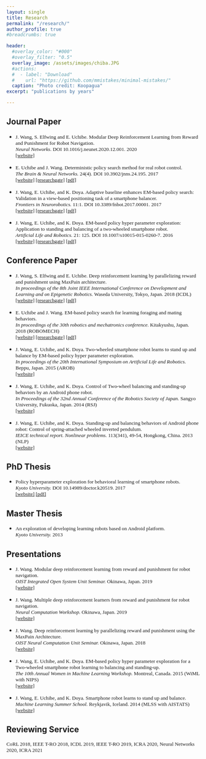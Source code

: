 ```yaml
---
layout: single
title: Research
permalink: "/research/"
author_profile: true
#breadcrumbs: true

header:
  #overlay_color: "#000"
  #overlay_filter: "0.5"
  overlay_image: /assets/images/chiba.JPG
  #actions:
  #  - label: "Download"
  #    url: "https://github.com/mmistakes/minimal-mistakes/"
  caption: "Photo credit: Koopagua"
excerpt: "publications by years"

---
```



## Journal Paper
- <span style="font-family:Serif; font-size:0.95em;"> J. Wang, S. Elfwing and E. Uchibe. Modular Deep Reinforcement Learning from Reward and Punishment for Robot Navigation. <br /> *Neural Networks*. DOI 10.1016/j.neunet.2020.12.001. 2020 <br /> [[website]](https://www.sciencedirect.com/science/article/pii/S0893608020304184)</span>

- <span style="font-family:Serif; font-size:0.95em;"> E. Uchibe and J. Wang. Deterministic policy search method for real robot control. <br /> *The Brain & Neural Networks.* 24(4). DOI 10.3902/jnns.24.195. 2017 <br /> [[website]](https://www.jstage.jst.go.jp/article/jnns/24/4/24_195/_article/-char/ja/) [[researchgate]](https://www.researchgate.net/publication/322928518_Deterministic_Policy_Search_Method_for_Real_Robot_Control) [[pdf]](https://www.jstage.jst.go.jp/article/jnns/24/4/24_195/_pdf/-char/ja)</span>

- <span style="font-family:Serif; font-size:0.95em;"> J. Wang, E. Uchibe, and K. Doya. Adaptive baseline enhances EM-based policy search: Validation in a view-based positioning task of a smartphone balancer. <br /> *Frontiers in Neurorobotics.* 11:1. DOI 10.3389/fnbot.2017.00001. 2017 <br /> [[website]](https://www.frontiersin.org/articles/10.3389/fnbot.2017.00001/full) [[researchgate]](https://www.researchgate.net/publication/312643347_Adaptive_Baseline_Enhances_EM-Based_Policy_Search_Validation_in_a_View-Based_Positioning_Task_of_a_Smartphone_Balancer) [[pdf]](https://www.frontiersin.org/articles/10.3389/fnbot.2017.00001/pdf)</span>

- <span style="font-family:Serif; font-size:0.95em;"> J. Wang, E. Uchibe, and K. Doya. EM-based policy hyper parameter exploration: Application to standing and balancing of a two-wheeled smartphone robot.  <br /> *Artificial Life and Robotics.* 21: 125. DOI 10.1007/s10015-015-0260-7. 2016 <br /> [[website]](https://link.springer.com/article/10.1007/s10015-015-0260-7?wt_mc=internal.event.1.SEM.ArticleAuthorOnlineFirst) [[researchgate]](https://www.researchgate.net/publication/291951786_EM-based_policy_hyper_parameter_exploration_application_to_standing_and_balancing_of_a_two-wheeled_smartphone_robot) [[pdf]](https://link.springer.com/content/pdf/10.1007%2Fs10015-015-0260-7.pdf)</span>

## Conference Paper
- <span style="font-family:Serif; font-size:0.95em;"> J. Wang, S. Elfwing and E. Uchibe. Deep reinforcement learning by parallelizing reward and punishment using MaxPain architecture.  <br /> *In proceedings of the 8th Joint IEEE International Conference on Development and Learning and on Epigenetic Robotics.* Waseda University, Tokyo, Japan. 2018 (ICDL)  <br /> [[website]](http://icdl-epirob2018.ogata-lab.jp/) [[researchgate]](https://www.researchgate.net/publication/327549542_Deep_Reinforcement_Learning_by_Parallelizing_Reward_and_Punishment_using_the_MaxPain_Architecture)  [[pdf]](https://www.researchgate.net/api/literature/privateDownload?publicationUid=yGjSrTCCzWduhmDVcKp-V0IoTuCGhJZAZCkdfT_Q9oD-tXirdejbtQmM_pzOA901BQ&linkId=5n36xIWkv_SIc3bYJ-HaPpy_XrHwTz2k-EfKVLDfYOznH6316zJ7iDkqZFyvaqKww-SrVX4kmqjH0UNbER-euA)</span>

- <span style="font-family:Serif; font-size:0.95em;"> E. Uchibe and J. Wang. EM-based policy search for learning foraging and mating behaviors. <br /> *In proceedings of the 30th robotics and mechatronics conference.* Kitakyushu, Japan. 2018 (ROBOMECH)
 <br /> [[website]](http://robomech.org/2018/) [[researchgate]](https://www.researchgate.net/publication/329903880_EM-based_policy_search_for_learning_foraging_and_mating_behaviors) [[pdf]](https://www.researchgate.net/profile/Jiexin_Wang/publication/329903880_EM-based_policy_search_for_learning_foraging_and_mating_behaviors/links/5d15b14b458515c11cfdb24f/EM-based-policy-search-for-learning-foraging-and-mating-behaviors.pdf?_sg%5B0%5D=h86Gu74WmWFjMTGmMrda0Z7XLEO8MUMfqLd4Jhh1w3-94S75JIcv_B3-lKnGns_MEQuyH8S2_PTJENx96AW4rQ.yzFo2VVAfRDu5-zsKOOEFQM5RQ5CF5gTlreYBhtPCQUSDkIuc2ir2dJ2qcqwN7k7kvV3SopL8hxfE9CHkJVCVg&_sg%5B1%5D=5eL6DWKeAwrgt8LaQ2panNSE5fr-68O8x8bRRNMJSUiUGuI_OgxYbC1RP4PxUgn4a9uGV65uSabvq4m4lfp5YGcIw2xbZa2JKKhKTd7U7pL-.yzFo2VVAfRDu5-zsKOOEFQM5RQ5CF5gTlreYBhtPCQUSDkIuc2ir2dJ2qcqwN7k7kvV3SopL8hxfE9CHkJVCVg&_iepl=)</span>

- <span style="font-family:Serif; font-size:0.95em;"> J. Wang, E. Uchibe, and K. Doya. Two-wheeled smartphone robot learns to stand up and balance by EM-based policy hyper parameter exploration.  <br /> *In proceedings of the 20th International Symposium on Artificial Life and Robotics.* Beppu, Japan. 2015 (AROB)  <br /> [[website]](https://isarob.org/symposium/index.php?main_page=arob20)

- <span style="font-family:Serif; font-size:0.95em;"> J. Wang, E. Uchibe, and K. Doya. Control of Two-wheel balancing and standing-up behaviors by an Android phone robot.  <br /> *In Proceedings of the 32nd Annual Conference of the Robotics Society of Japan.* Sangyo University, Fukuoka, Japan. 2014 (RSJ)
 <br /> [[website]](http://rsj2014.rsj-web.org/)

- <span style="font-family:Serif; font-size:0.95em;"> J. Wang, E. Uchibe, and K. Doya. Standing-up and balancing behaviors of Android phone robot: Control of spring-attached wheeled inverted pendulum.  <br /> *IEICE technical report. Nonlinear problems.* 113(341), 49-54, Hongkong, China. 2013 (NLP)  <br /> [[website]](https://ci.nii.ac.jp/naid/110009903423)

## PhD Thesis
- <span style="font-family:Serif; font-size:0.95em;"> Policy hyperparameter exploration for behavioral learning of smartphone robots. <br /> *Kyoto University.* DOI 10.14989/doctor.k20519. 2017 <br /> [[website]](https://repository.kulib.kyoto-u.ac.jp/dspace/handle/2433/225744) [[pdf]](https://repository.kulib.kyoto-u.ac.jp/dspace/bitstream/2433/225744/3/djohk00647.pdf)</span>

## Master Thesis
- <span style="font-family:Serif; font-size:0.95em;"> An exploration of developing learning robots based on Android platform. <br /> *Kyoto University.* 2013 <br />

## Presentations

- <span style="font-family:Serif; font-size:0.95em;"> J. Wang. Modular deep reinforcement learning from reward and punishment for robot navigation.  <br /> *OIST Integrated Open System Unit Seminar.* Okinawa, Japan. 2019 <br /> [[website]](https://groups.oist.jp/obu/event/seminar-modular-deep-reinforcement-learning-reward-and-punishment-robot-navigation)

- <span style="font-family:Serif; font-size:0.95em;"> J. Wang. Multiple deep reinforcement learners from reward and punishment for robot navigation.  <br /> *Neural Computation Workshop.* Okinawa, Japan. 2019 <br /> [[website]](https://groups.oist.jp/ja/ncu/event/neural-computation-workshop-2019)

- <span style="font-family:Serif; font-size:0.95em;"> J. Wang. Deep reinforcement learning by parallelizing reward and punishment using the MaxPain Architecture.  <br /> *OIST Neural Computation Unit Seminar.* Okinawa, Japan. 2018 <br /> [[website]](https://groups.oist.jp/ncu/event/deep-reinforcement-learning-parallelizing-reward-and-punishment-using-maxpain-architecture)

- <span style="font-family:Serif; font-size:0.95em;"> J. Wang, E. Uchibe, and K. Doya. EM-based policy hyper parameter exploration for a Two-wheeled smartphone robot learning to balancing and standing-up.  <br /> *The 10th Annual Women in Machine Learning Workshop.* Montreal, Canada. 2015 (WiML with NIPS) <br /> [[website]](https://wimlworkshop.org/2015/)

- <span style="font-family:Serif; font-size:0.95em;"> J. Wang, E. Uchibe, and K. Doya. Smartphone robot learns to stand up and balance.   <br /> *Machine Learning Summer School.* Reykjavik, Iceland. 2014 (MLSS with AISTATS) <br /> [[website]](http://mlss2014.hiit.fi/)

## Reviewing Service

<span style="font-family:Serif; font-size:0.95em;"> CoRL 2018, IEEE T-RO 2018, ICDL 2019, IEEE T-RO 2019, ICRA 2020, Neural Networks 2020, ICRA 2021</span>
